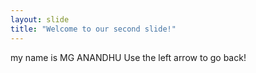 ```yaml
---
layout: slide
title: "Welcome to our second slide!"
---
```

my name is MG ANANDHU
Use the left arrow to go back!
